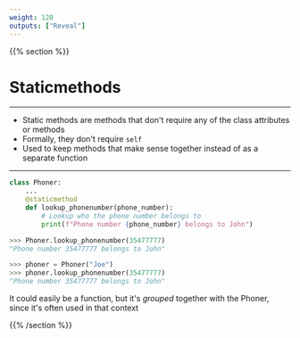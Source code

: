 ```yaml
---
weight: 120
outputs: ["Reveal"]
---
```


{{% section %}}

# Staticmethods

---

- Static methods are methods that don't require any of the class attributes or methods
- Formally, they don't require `self`
- Used to keep methods that make sense together instead of as a separate function

---

```python
class Phoner:
    ...
    @staticmethod
    def lookup_phonenumber(phone_number):
        # Lookup who the phone number belongs to
        print(f"Phone number {phone_number} belongs to John")

>>> Phoner.lookup_phonenumber(35477777)
"Phone number 35477777 belongs to John"

>>> phoner = Phoner("Joe")
>>> phoner.lookup_phonenumber(35477777)
"Phone number 35477777 belongs to John"
```

It could easily be a function, but it's *grouped* together with the Phoner, since it's often used in that context

{{% /section %}}

